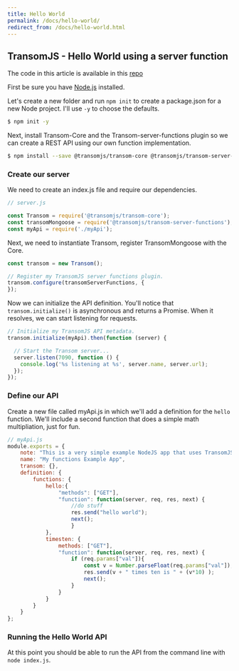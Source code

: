 ```yaml
---
title: Hello World
permalink: /docs/hello-world/
redirect_from: /docs/hello-world.html
---
```


## TransomJS - Hello World using a server function
The code in this article is  available in this [repo](https://github.com/binaryops-wiebo/transom-functions-simple-example)

First be sure you have [Node.js](http://nodejs.org/) installed.

Let's create a new folder and run `npm init` to create a package.json for a new Node project. I'll use `-y` to choose the defaults.

```bash
$ npm init -y
```
Next, install Transom-Core and the Transom-server-functions plugin so we can create a REST API using our own function implementation.

```bash
$ npm install --save @transomjs/transom-core @transomjs/transom-server-functions
```

### Create our server
We need to create an index.js file and require our dependencies.
```javascript
// server.js

const Transom = require('@transomjs/transom-core');
const transomMongoose = require('@transomjs/transom-server-functions');
const myApi = require('./myApi');
```

Next, we need to instantiate Transom, register TransomMongoose with the Core.
```javascript
const transom = new Transom();

// Register my TransomJS server functions plugin.
transom.configure(transomServerFunctions, {
});

```

Now we can initialize the API definition. You'll notice that `transom.initialize()` is asynchronous and returns a Promise. When it resolves, we can start listening for requests.

```javascript
// Initialize my TransomJS API metadata.
transom.initialize(myApi).then(function (server) {

  // Start the Transom server...
  server.listen(7090, function () {
    console.log('%s listening at %s', server.name, server.url);
  });
});
```

### Define our API
Create a new file called myApi.js in which we'll add a definition for the `hello` function. We'll include a second function that does a simple math multipliation, just for fun.
```javascript
// myApi.js
module.exports = {
	note: "This is a very simple example NodeJS app that uses TransomJS and the Server Functions module.",
	name: "My functions Example App",
	transom: {},
	definition: {
        functions: {
			hello:{
				"methods": ["GET"],
				"function": function(server, req, res, next) {
					//do stuff
					res.send("hello world");
					next();
					}
			},
			timesten: {
				methods: ["GET"],
				"function": function(server, req, res, next) {
					if (req.params["val"]){
						const v = Number.parseFloat(req.params["val"]);
						res.send(v + " times ten is " + (v*10) );
						next();
					}	
				} 
			}
		}	
    }
};
```

### Running the Hello World API
At this point you should be able to run the API from the command line with `node index.js`.


